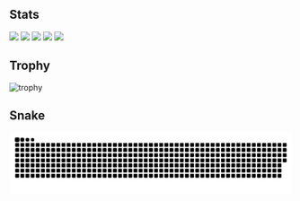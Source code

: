 ## Stats
![](http://github-profile-summary-cards.vercel.app/api/cards/profile-details?username=ijufumi&theme=gruvbox)
![](http://github-profile-summary-cards.vercel.app/api/cards/repos-per-language?username=ijufumi&theme=gruvbox)
![](http://github-profile-summary-cards.vercel.app/api/cards/most-commit-language?username=ijufumi&theme=gruvbox)
![](http://github-profile-summary-cards.vercel.app/api/cards/stats?username=ijufumi&theme=gruvbox)
![](http://github-profile-summary-cards.vercel.app/api/cards/productive-time?username=ijufumi&theme=gruvbox&utcOffset=9)

## Trophy
![trophy](https://github-profile-trophy.vercel.app/?username=Keichan15&theme=gruvbox)

## Snake
<picture>
  <source media="(prefers-color-scheme: dark)" srcset="https://raw.githubusercontent.com/ijufumi/ijufumi/master/assets/images/snake-dark.svg">
  <source media="(prefers-color-scheme: light)" srcset="https://raw.githubusercontent.com/ijufumi/ijufumi/master/assets/images/snake.svg">
  <img alt="github contribution grid snake animation" src="https://raw.githubusercontent.com/ijufumi/ijufumi/master/assets/images/snake.svg">
</picture>